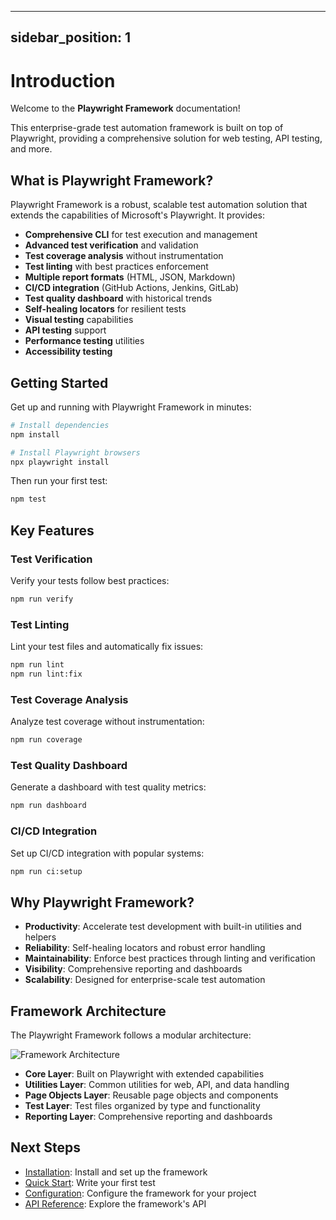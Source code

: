 <!-- Source: /Users/mzahirudeen/playwright-framework-dev/docs-backup/consolidated-docs/docs-docusaurus-docs-getting-started-introduction.md -->

<!-- Source: /Users/mzahirudeen/playwright-framework/docs/docusaurus/docs/getting-started/introduction.md -->

---
sidebar_position: 1
---

# Introduction

Welcome to the **Playwright Framework** documentation!

This enterprise-grade test automation framework is built on top of Playwright, providing a comprehensive solution for web testing, API testing, and more.

## What is Playwright Framework?

Playwright Framework is a robust, scalable test automation solution that extends the capabilities of Microsoft's Playwright. It provides:

- **Comprehensive CLI** for test execution and management
- **Advanced test verification** and validation
- **Test coverage analysis** without instrumentation
- **Test linting** with best practices enforcement
- **Multiple report formats** (HTML, JSON, Markdown)
- **CI/CD integration** (GitHub Actions, Jenkins, GitLab)
- **Test quality dashboard** with historical trends
- **Self-healing locators** for resilient tests
- **Visual testing** capabilities
- **API testing** support
- **Performance testing** utilities
- **Accessibility testing**

## Getting Started

Get up and running with Playwright Framework in minutes:

```bash
# Install dependencies
npm install

# Install Playwright browsers
npx playwright install
```

Then run your first test:

```bash
npm test
```

## Key Features

### Test Verification

Verify your tests follow best practices:

```bash
npm run verify
```

### Test Linting

Lint your test files and automatically fix issues:

```bash
npm run lint
npm run lint:fix
```

### Test Coverage Analysis

Analyze test coverage without instrumentation:

```bash
npm run coverage
```

### Test Quality Dashboard

Generate a dashboard with test quality metrics:

```bash
npm run dashboard
```

### CI/CD Integration

Set up CI/CD integration with popular systems:

```bash
npm run ci:setup
```

## Why Playwright Framework?

- **Productivity**: Accelerate test development with built-in utilities and helpers
- **Reliability**: Self-healing locators and robust error handling
- **Maintainability**: Enforce best practices through linting and verification
- **Visibility**: Comprehensive reporting and dashboards
- **Scalability**: Designed for enterprise-scale test automation

## Framework Architecture

The Playwright Framework follows a modular architecture:

![Framework Architecture](../assets/framework-architecture.png)

- **Core Layer**: Built on Playwright with extended capabilities
- **Utilities Layer**: Common utilities for web, API, and data handling
- **Page Objects Layer**: Reusable page objects and components
- **Test Layer**: Test files organized by type and functionality
- **Reporting Layer**: Comprehensive reporting and dashboards

## Next Steps

- [Installation](installation): Install and set up the framework
- [Quick Start](quick-start): Write your first test
- [Configuration](configuration): Configure the framework for your project
- [API Reference](../api/cli): Explore the framework's API